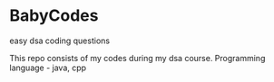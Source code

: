 # BabyCodes
easy dsa coding questions 


This repo consists of my codes during my dsa course.
Programming language - java, cpp
